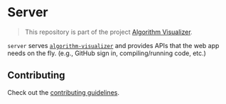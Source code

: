 # Server

> This repository is part of the project [Algorithm Visualizer](https://github.com/niubility-algorithm).

`server` serves [`algorithm-visualizer`](https://github.com/niubility-algorithm/algorithm-visualizer) and provides APIs that the web app needs on the fly. (e.g., GitHub sign in, compiling/running code, etc.)

## Contributing

Check out the [contributing guidelines](https://github.com/niubility-algorithm/server/blob/master/CONTRIBUTING.md).
